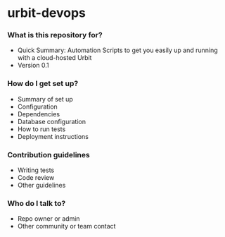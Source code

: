 # urbit-devops

### What is this repository for? ###

* Quick Summary: Automation Scripts to get you easily up and running with a cloud-hosted Urbit
* Version 0.1

### How do I get set up? ###

* Summary of set up
* Configuration
* Dependencies
* Database configuration
* How to run tests
* Deployment instructions

### Contribution guidelines ###

* Writing tests
* Code review
* Other guidelines

### Who do I talk to? ###

* Repo owner or admin
* Other community or team contact
